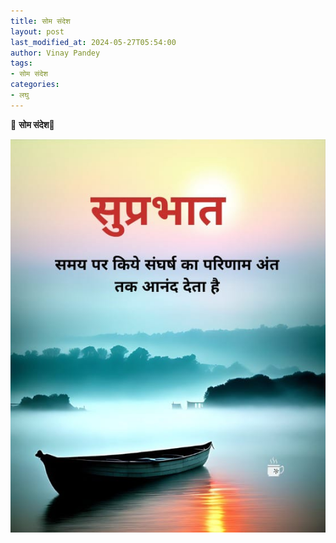 ```yaml
---
title: सोम संदेश
layout: post
last_modified_at: 2024-05-27T05:54:00
author: Vinay Pandey
tags:
- सोम संदेश
categories:
- लघु
---
```

🙏 **सोम संदेश**🙏


![IMG-20240527-WA0018.jpg](/images/IMG-20240527-WA0018.jpg)

